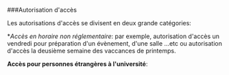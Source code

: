 ###Autorisation d'accès

Les autorisations d'accès se divisent en deux grande catégories:

**Accès en horaire non réglementaire*: par exemple, autorisation d'accès un vendredi pour préparation d'un évènement, d'une salle ...etc ou autorisation d'accès la deusième semaine des vaccances de printemps.

**Accès pour personnes étrangères à l'université**: 
